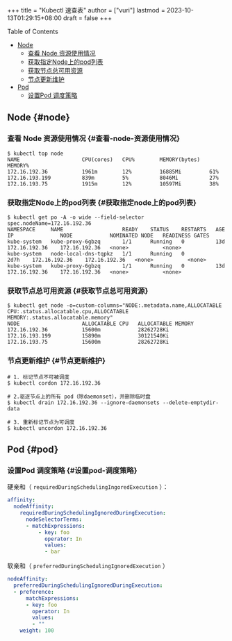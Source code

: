 +++
title = "Kubectl 速查表"
author = ["vuri"]
lastmod = 2023-10-13T01:29:15+08:00
draft = false
+++

<div class="ox-hugo-toc toc">

<div class="heading">Table of Contents</div>

- [Node](#node)
    - [查看 Node 资源使用情况](#查看-node-资源使用情况)
    - [获取指定Node上的pod列表](#获取指定node上的pod列表)
    - [获取节点总可用资源](#获取节点总可用资源)
    - [节点更新维护](#节点更新维护)
- [Pod](#pod)
    - [设置Pod 调度策略](#设置pod-调度策略)

</div>
<!--endtoc-->


## Node {#node}


### 查看 Node 资源使用情况 {#查看-node-资源使用情况}

```shell
$ kubectl top node
NAME                    CPU(cores)   CPU%        MEMORY(bytes)   MEMORY%
172.16.192.36           1961m        12%         16885Mi         61%
172.16.193.199          839m         5%          8046Mi          27%
172.16.193.75           1915m        12%         10597Mi         38%
```


### 获取指定Node上的pod列表 {#获取指定node上的pod列表}

```shell
$ kubectl get po -A -o wide --field-selector spec.nodeName=172.16.192.36
NAMESPACE     NAME                   READY    STATUS    RESTARTS   AGE     IP               NODE            NOMINATED NODE   READINESS GATES
kube-system   kube-proxy-6gbzq       1/1      Running   0          13d     172.16.192.36    172.16.192.36   <none>           <none>
kube-system   node-local-dns-tqpkz   1/1      Running   0          2d7h    172.16.192.36    172.16.192.36   <none>           <none>
kube-system   kube-proxy-6gbzq       1/1      Running   0          13d     172.16.192.36    172.16.192.36   <none>           <none>
```


### 获取节点总可用资源 {#获取节点总可用资源}

```shell
$ kubectl get node -o=custom-columns="NODE:.metadata.name,ALLOCATABLE CPU:.status.allocatable.cpu,ALLOCATABLE MEMORY:.status.allocatable.memory"
NODE                    ALLOCATABLE CPU   ALLOCATABLE MEMORY
172.16.192.36           15600m            28262728Ki
172.16.193.199          15890m            30121540Ki
172.16.193.75           15600m            28262728Ki
```


### 节点更新维护 {#节点更新维护}

```shell
# 1. 标记节点不可被调度
$ kubectl cordon 172.16.192.36

# 2.驱逐节点上的所有 pod（除daemonset），并删除临时盘
$ kubectl drain 172.16.192.36 --ignore-daemonsets --delete-emptydir-data

# 3. 重新标记节点为可调度
$ kubectl uncordon 172.16.192.36
```


## Pod {#pod}


### 设置Pod 调度策略 {#设置pod-调度策略}

硬亲和（ `requiredDuringSchedulingIngoredExecution` ）：

```yaml
affinity:
  nodeAffinity:
    requiredDuringSchedulingIgnoredDuringExecution:
      nodeSelectorTerms:
      - matchExpressions:
          - key: foo
            operator: In
            values:
            - bar
```

软亲和（ `preferredDuringSchedulingIgnoredExecution` ）

```yaml
nodeAffinity:
  preferredDuringSchedulingIgnoredDuringExecution:
  - preference:
      matchExpressions:
      - key: foo
        operator: In
        values:
        - ""
    weight: 100
```

